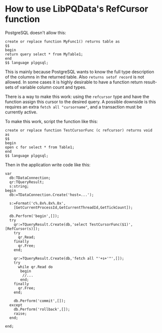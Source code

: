 # How to use LibPQData's RefCursor function

PostgreSQL doesn't allow this:

    create or replace function MyFunc1() returns table as
    $$
    begin
    return query select * from MyTable1;
    end
    $$ language plpgsql;

This is mainly because PostgreSQL wants to know the full type description of the columns in the returned table. Also `returns setof record` is not allowed. In some cases it is highly desirable to have a function return result-sets of variable column count and types.

There is a way to make this work: using the `refcursor` type and have the function assign this cursor to the desired query. A possible downside is this requires an extra `fetch all "cursorname"`, and a transaction must be currently active.

To make this work, script the function like this:

    create or replace function TestCursorFunc (c refcursor) returns void as
    $$
    begin
    open c for select * from Table1;
    end
    $$ language plpgsql;

Then in the application write code like this:

    var
      db:TDataConnection;
      qr:TQueryResult;
      s:string;
    begin
      db:=TDataConnection.Create('host=...');

      s:=Format('c%.8x%.8x%.8x',
        [GetCurrentProcessId,GetCurrentThreadId,GetTickCount]);

      db.Perform('begin',[]);
      try
        qr:=TQueryResult.Create(db,'select TestCursorFunc($1)',[RefCursor(s)]);
        try
          qr.Read;
        finally
          qr.Free;
        end;

        qr:=TQueryResult.Create(db,'fetch all "'+s+'"',[]);
        try
          while qr.Read do
           begin
            //...
           end;
        finally
          qr.Free;
        end;

        db.Perform('commit',[]);
      except
        db.Perform('rollback',[]);
        raise;
      end;

    end;
